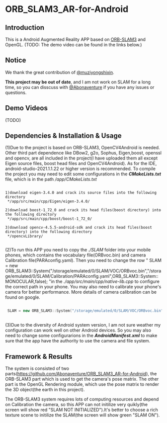# ORB_SLAM3_AR-for-Android
## Introduction
This is a Android Augmented Reality APP based on [ORB-SLAM3](https://github.com/UZ-SLAMLab/ORB_SLAM3) and OpenGL. (TODO: The demo video can be found in the links below.)

## Notice
We thank the great contribution of [@muziyongshixin](https://github.com/muziyongshixin/ORB-SLAM2-based-AR-on-Android). 

**This project may be out of date**, and I am not work on SLAM for a long time, so you can disscuss with [@Abonaventure](https://github.com/Abonaventure/ORB_SLAM3_AR-for-Android) if you have any issues or questions. 

## Demo Videos 

(TODO)


## Dependencies & Installation & Usage 
(1)Due to the project is based on ORB-SLAM3, OpenCV4Android is needed. Other third part dependence like DBow2, g2o, Sophus, Eigen,boost, openssl and opencv, are all included in the project(I have uploaded them all except Eigen source files, boost head files and OpenCV4Android). As for the IDE, android-studio-2021.1.1.22 or higher version is recommended.
To compile the project you may need to edit some configurations in the ***CMakeLists.txt*** file, which is in the path */app/CMakeLists.txt* 
```download Eigen, boost and OpenCV4Android

1)download eigen-3.4.0 and crack its source files into the following directory
 */app/src/main/cpp/Eigen/eigen-3.4.0/
 
2)download boost-1_72_0 and crack its head files(boost directory) into the following directory
 */app/src/main/cpp/boost/boost-1_72_0/
 
3)download opencv-4.5.5-android-sdk and crack its head files(boost directory) into the following directory
 */opencvLibrary/
        
```
(2)To run this APP you need to copy the *./SLAM* folder into your mobile phones, which contains the vocabulary file(ORBvoc.bin) and camera Calibration file(PARAconfig.yaml). Then you need to change the row " SLAM = new ORB_SLAM3::System("/storage/emulated/0/SLAM/VOC/ORBvoc.bin","/storage/emulated/0/SLAM/Calibration/PARAconfig.yaml",ORB_SLAM3::System::MONOCULAR,false);
        "in the *./app/src/main/cpp/native-lib.cpp* to configure the correct path in your phone. You may also need to calibrate your phone's camera for better performance. More details of camera calibration can be found on google.

```cpp

 SLAM = new ORB_SLAM3::System("/storage/emulated/0/SLAM/VOC/ORBvoc.bin","/storage/emulated/0/SLAM/Calibration/PARAconfig.yaml",ORB_SLAM3::System::MONOCULAR,false);
        
```
(3)Due to the diversity of Android system version, I am not sure weather my configuration can work well on other Android devices. So you may also need to change some configurarions in the ***AndroidManifest.xml*** to make sure that the app have the authority to use the camera and file system.

## Framework & Results
The system is consisted of two parts(https://github.com/Abonaventure/ORB_SLAM3_AR-for-Android), the ORB-SLAM3 part which is used to get the camera's pose matrix. The other part is the OpenGL Rendering module, which use the pose matrix to render the 3D object(the earth in this project).


The ORB-SLAM3 system requires lots of computing resources and depend on Calibration the camera, so this APP can not initilize very quikly(the screen will show red "SLAM NOT INITIALIZED").It's better to choose a rich texture scene to initilize the SLAM(the screen will show green "SLAM ON"). 
